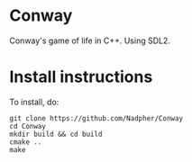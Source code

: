 # Conway
Conway's game of life in C++.
Using SDL2.

# Install instructions
To install, do:
```
git clone https://github.com/Nadpher/Conway
cd Conway
mkdir build && cd build
cmake ..
make
```
